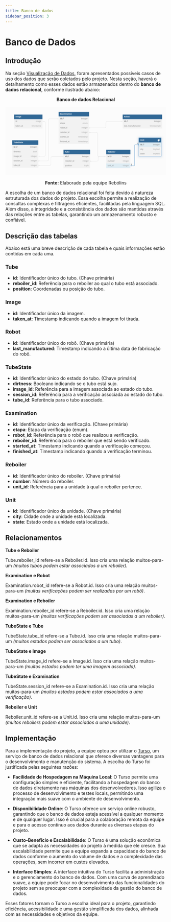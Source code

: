 ```yaml
---
title: Banco de dados
sidebar_position: 3
---
```


# Banco de Dados

## Introdução

Na seção [Visualização de Dados](../Sprint%203/Visualização%20de%20Dados.md), foram apresentados possíveis casos de uso dos dados que serão coletados pelo projeto. Nesta seção, haverá o detalhamento como esses dados estão armazenados dentro do **banco de dados relacional**, conforme ilustrado abaixo:

<div align="center">

**Banco de dados Relacional**

![Mapa de calor](../../static/img/Banco%20de%20dados.png)


**Fonte:** Elaborado pela equipe Rebólins

</div>

A escolha de um banco de dados relacional foi feita devido à natureza estruturada dos dados do projeto. Essa escolha permite a realização de consultas complexas e filtragens eficientes, facilitadas pela linguagem SQL. Além disso, a integridade e a consistência dos dados são mantidas através das relações entre as tabelas, garantindo um armazenamento robusto e confiável.

## Descrição das tabelas

Abaixo está uma breve descrição de cada tabela e quais informações estão contidas em cada uma.


### Tube

- **id**: Identificador único do tubo. (Chave primária)
- **reboiler_id**: Referência para o reboiler ao qual o tubo está associado.
- **position**: Coordenadas ou posição do tubo.


### Image

- **id**: Identificador único da imagem.
- **taken_at**: Timestamp indicando quando a imagem foi tirada.


### Robot

- **id**: Identificador único do robô. (Chave primária)
- **last_manufactured**: Timestamp indicando a última data de fabricação do robô.

### TubeState

- **id**: Identificador único do estado do tubo. (Chave primária)
- **dirtness**: Booleano indicando se o tubo está sujo.
- **image_id**: Referência para a imagem associada ao estado do tubo.
- **session_id**: Referência para a verificação associada ao estado do tubo.
- **tube_id**: Referência para o tubo associado.

### Examination

- **id**: Identificador único da verificação. (Chave primária)
- **etapa**: Etapa da verificação (enum).
- **robot_id**: Referência para o robô que realizou a verificação.
- **reboiler_id**: Referência para o reboiler que está sendo verificado.
- **started_at**: Timestamp indicando quando a verificação começou.
- **finished_at**: Timestamp indicando quando a verificação terminou.

### Reboiler

- **id**: Identificador único do reboiler. (Chave primária)
- **number**: Número do reboiler.
- **unit_id**: Referência para a unidade à qual o reboiler pertence.

### Unit

- **id**: Identificador único da unidade. (Chave primária)
- **city**: Cidade onde a unidade está localizada.
- **state**: Estado onde a unidade está localizada.

## Relacionamentos

**Tube e Reboiler**

Tube.reboiler_id refere-se a Reboiler.id. Isso cria uma relação muitos-para-um *(muitos tubos podem estar associados a um reboiler).*

**Examination e Robot**

Examination.robot_id refere-se a Robot.id. Isso cria uma relação muitos-para-um *(muitas verificações podem ser realizadas por um robô)*.

**Examination e Reboiler**

Examination.reboiler_id refere-se a Reboiler.id. Isso cria uma relação muitos-para-um *(muitas verificações podem ser associadas a um reboiler)*.

**TubeState e Tube**

TubeState.tube_id refere-se a Tube.id. Isso cria uma relação muitos-para-um *(muitos estados podem ser associados a um tubo)*.

**TubeState e Image**

TubeState.image_id refere-se a Image.id. Isso cria uma relação muitos-para-um *(muitos estados podem ter uma imagem associada)*.

**TubeState e Examination**

TubeState.session_id refere-se a Examination.id. Isso cria uma relação muitos-para-um *(muitos estados podem estar associados a uma verificação)*.

**Reboiler e Unit**

Reboiler.unit_id refere-se a Unit.id. Isso cria uma relação muitos-para-um *(muitos reboilers podem estar associados a uma unidade)*.

## Implementação

Para a implementação do projeto, a equipe optou por utilizar o [Turso](https://turso.tech/), um serviço de banco de dados relacional que oferece diversas vantagens para o desenvolvimento e manutenção do sistema. A escolha do Turso foi justificada pelas seguintes razões:

- **Facilidade de Hospedagem na Máquina Local**: O Turso permite uma configuração simples e eficiente, facilitando a hospedagem do banco de dados diretamente nas máquinas dos desenvolvedores. Isso agiliza o processo de desenvolvimento e testes locais, permitindo uma integração mais suave com o ambiente de desenvolvimento.

- **Disponibilidade Online**: O Turso oferece um serviço online robusto, garantindo que o banco de dados esteja acessível a qualquer momento e de qualquer lugar. Isso é crucial para a colaboração remota da equipe e para o acesso contínuo aos dados durante as diversas etapas do projeto.

- **Custo-Benefício e Escalabilidade**: O Turso é uma solução econômica que se adapta às necessidades do projeto à medida que ele cresce. Sua escalabilidade permite que a equipe expanda a capacidade do banco de dados conforme o aumento do volume de dados e a complexidade das operações, sem incorrer em custos elevados.

- **Interface Simples**: A interface intuitiva do Turso facilita a administração e o gerenciamento do banco de dados. Com uma curva de aprendizado suave, a equipe pode focar no desenvolvimento das funcionalidades do projeto sem se preocupar com a complexidade da gestão do banco de dados.

Esses fatores tornam o Turso a escolha ideal para o projeto, garantindo eficiência, acessibilidade e uma gestão simplificada dos dados, alinhada com as necessidades e objetivos da equipe.






